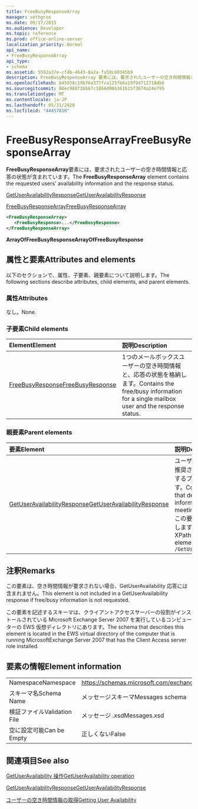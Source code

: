 ```yaml
---
title: FreeBusyResponseArray
manager: sethgros
ms.date: 09/17/2015
ms.audience: Developer
ms.topic: reference
ms.prod: office-online-server
localization_priority: Normal
api_name:
- FreeBusyResponseArray
api_type:
- schema
ms.assetid: 5592a37e-cf4b-4643-8a2a-fa58c40345b9
description: FreeBusyResponseArray 要素には、要求されたユーザーの空き時間情報と応答の状態が含まれています。
ms.openlocfilehash: b45938c19b76a377fca125fb6a19f9d712718db6
ms.sourcegitcommit: 88ec988f2bb67c1866d06b361615f3674a24e795
ms.translationtype: MT
ms.contentlocale: ja-JP
ms.lasthandoff: 05/31/2020
ms.locfileid: "44457810"
---
```

# <a name="freebusyresponsearray"></a><span data-ttu-id="7fd37-103">FreeBusyResponseArray</span><span class="sxs-lookup"><span data-stu-id="7fd37-103">FreeBusyResponseArray</span></span>

<span data-ttu-id="7fd37-104">**FreeBusyResponseArray**要素には、要求されたユーザーの空き時間情報と応答の状態が含まれています。</span><span class="sxs-lookup"><span data-stu-id="7fd37-104">The **FreeBusyResponseArray** element contains the requested users' availability information and the response status.</span></span> 
  
[<span data-ttu-id="7fd37-105">GetUserAvailabilityResponse</span><span class="sxs-lookup"><span data-stu-id="7fd37-105">GetUserAvailabilityResponse</span></span>](getuseravailabilityresponse.md)
  
[<span data-ttu-id="7fd37-106">FreeBusyResponseArray</span><span class="sxs-lookup"><span data-stu-id="7fd37-106">FreeBusyResponseArray</span></span>](freebusyresponsearray.md)
  
```xml
<FreeBusyResponseArray>
   <FreeBusyResponse>...</FreeBusyResponse>
</FreeBusyResponseArray>
```

 <span data-ttu-id="7fd37-107">**ArrayOfFreeBusyResponse**</span><span class="sxs-lookup"><span data-stu-id="7fd37-107">**ArrayOfFreeBusyResponse**</span></span>
## <a name="attributes-and-elements"></a><span data-ttu-id="7fd37-108">属性と要素</span><span class="sxs-lookup"><span data-stu-id="7fd37-108">Attributes and elements</span></span>

<span data-ttu-id="7fd37-109">以下のセクションで、属性、子要素、親要素について説明します。</span><span class="sxs-lookup"><span data-stu-id="7fd37-109">The following sections describe attributes, child elements, and parent elements.</span></span>
  
### <a name="attributes"></a><span data-ttu-id="7fd37-110">属性</span><span class="sxs-lookup"><span data-stu-id="7fd37-110">Attributes</span></span>

<span data-ttu-id="7fd37-111">なし。</span><span class="sxs-lookup"><span data-stu-id="7fd37-111">None.</span></span>
  
### <a name="child-elements"></a><span data-ttu-id="7fd37-112">子要素</span><span class="sxs-lookup"><span data-stu-id="7fd37-112">Child elements</span></span>

|<span data-ttu-id="7fd37-113">**Element**</span><span class="sxs-lookup"><span data-stu-id="7fd37-113">**Element**</span></span>|<span data-ttu-id="7fd37-114">**説明**</span><span class="sxs-lookup"><span data-stu-id="7fd37-114">**Description**</span></span>|
|:-----|:-----|
|[<span data-ttu-id="7fd37-115">FreeBusyResponse</span><span class="sxs-lookup"><span data-stu-id="7fd37-115">FreeBusyResponse</span></span>](freebusyresponse.md) <br/> |<span data-ttu-id="7fd37-116">1つのメールボックスユーザーの空き時間情報と、応答の状態を格納します。</span><span class="sxs-lookup"><span data-stu-id="7fd37-116">Contains the free/busy information for a single mailbox user and the response status.</span></span>  <br/> |
   
### <a name="parent-elements"></a><span data-ttu-id="7fd37-117">親要素</span><span class="sxs-lookup"><span data-stu-id="7fd37-117">Parent elements</span></span>

|<span data-ttu-id="7fd37-118">**要素**</span><span class="sxs-lookup"><span data-stu-id="7fd37-118">**Element**</span></span>|<span data-ttu-id="7fd37-119">**説明**</span><span class="sxs-lookup"><span data-stu-id="7fd37-119">**Description**</span></span>|
|:-----|:-----|
|[<span data-ttu-id="7fd37-120">GetUserAvailabilityResponse</span><span class="sxs-lookup"><span data-stu-id="7fd37-120">GetUserAvailabilityResponse</span></span>](getuseravailabilityresponse.md) <br/> |<span data-ttu-id="7fd37-121">ユーザーの空き時間情報または推奨される会議時刻情報を定義するプロパティが含まれています。</span><span class="sxs-lookup"><span data-stu-id="7fd37-121">Contains the properties that define user availability information or suggested meeting time information.</span></span>  <br/> <span data-ttu-id="7fd37-122">この要素の XPath 式を次に示します。</span><span class="sxs-lookup"><span data-stu-id="7fd37-122">The following is the XPath expression to this element:</span></span>  <br/>  `/GetUserAvailabilityResponse` <br/> |
   
## <a name="remarks"></a><span data-ttu-id="7fd37-123">注釈</span><span class="sxs-lookup"><span data-stu-id="7fd37-123">Remarks</span></span>

<span data-ttu-id="7fd37-124">この要素は、空き時間情報が要求されない場合、GetUserAvailability 応答には含まれません。</span><span class="sxs-lookup"><span data-stu-id="7fd37-124">This element is not included in a GetUserAvailability response if free/busy information is not requested.</span></span>
  
<span data-ttu-id="7fd37-125">この要素を記述するスキーマは、クライアントアクセスサーバーの役割がインストールされている Microsoft Exchange Server 2007 を実行しているコンピューターの EWS 仮想ディレクトリにあります。</span><span class="sxs-lookup"><span data-stu-id="7fd37-125">The schema that describes this element is located in the EWS virtual directory of the computer that is running MicrosoftExchange Server 2007 that has the Client Access server role installed.</span></span>
  
## <a name="element-information"></a><span data-ttu-id="7fd37-126">要素の情報</span><span class="sxs-lookup"><span data-stu-id="7fd37-126">Element information</span></span>

|||
|:-----|:-----|
|<span data-ttu-id="7fd37-127">Namespace</span><span class="sxs-lookup"><span data-stu-id="7fd37-127">Namespace</span></span>  <br/> |https://schemas.microsoft.com/exchange/services/2006/messages  <br/> |
|<span data-ttu-id="7fd37-128">スキーマ名</span><span class="sxs-lookup"><span data-stu-id="7fd37-128">Schema Name</span></span>  <br/> |<span data-ttu-id="7fd37-129">メッセージスキーマ</span><span class="sxs-lookup"><span data-stu-id="7fd37-129">Messages schema</span></span>  <br/> |
|<span data-ttu-id="7fd37-130">検証ファイル</span><span class="sxs-lookup"><span data-stu-id="7fd37-130">Validation File</span></span>  <br/> |<span data-ttu-id="7fd37-131">メッセージ .xsd</span><span class="sxs-lookup"><span data-stu-id="7fd37-131">Messages.xsd</span></span>  <br/> |
|<span data-ttu-id="7fd37-132">空に設定可能</span><span class="sxs-lookup"><span data-stu-id="7fd37-132">Can be Empty</span></span>  <br/> |<span data-ttu-id="7fd37-133">正しくない</span><span class="sxs-lookup"><span data-stu-id="7fd37-133">False</span></span>  <br/> |
   
## <a name="see-also"></a><span data-ttu-id="7fd37-134">関連項目</span><span class="sxs-lookup"><span data-stu-id="7fd37-134">See also</span></span>



[<span data-ttu-id="7fd37-135">GetUserAvailability 操作</span><span class="sxs-lookup"><span data-stu-id="7fd37-135">GetUserAvailability operation</span></span>](getuseravailability-operation.md)
  
[<span data-ttu-id="7fd37-136">GetUserAvailabilityResponse</span><span class="sxs-lookup"><span data-stu-id="7fd37-136">GetUserAvailabilityResponse</span></span>](getuseravailabilityresponse.md)


[<span data-ttu-id="7fd37-137">ユーザーの空き時間情報の取得</span><span class="sxs-lookup"><span data-stu-id="7fd37-137">Getting User Availability</span></span>](https://msdn.microsoft.com/library/d4133fcb-9b0f-4e6b-aadf-a389da83516a%28Office.15%29.aspx)

